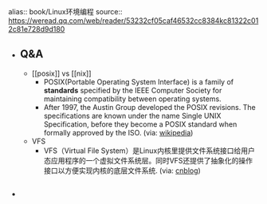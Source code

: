 alias:: book/Linux环境编程
source:: https://weread.qq.com/web/reader/53232cf05caf46532cc8384kc81322c012c81e728d9d180

- ## Q&A
  - [[posix]] vs [[nix]]
    - POSIX(Portable Operating System Interface)  is a family of __standards__ specified by the IEEE Computer Society for maintaining compatibility between operating systems.
    - After 1997, the Austin Group developed the POSIX revisions. The specifications are known under the name Single UNIX Specification, before they become a POSIX standard when formally approved by the ISO. (via: [wikipedia](https://en.wikipedia.org/wiki/POSIX))
  - VFS
    - VFS（Virtual File System）是Linux内核里提供文件系统接口给用户态应用程序的一个虚拟文件系统层。同时VFS还提供了抽象化的操作接口以方便实现内核的底层文件系统. (via: [cnblog](https://www.cnblogs.com/jimbo17/p/10107318.html))
- ##